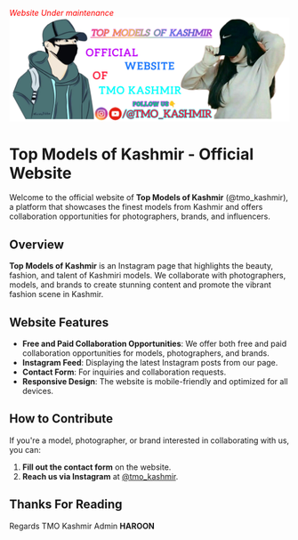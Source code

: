 <span style="color:red;">*Website Under maintenance*</span>
![Top Models Of Kashmir Logo](logo1.png)
# Top Models of Kashmir - Official Website

Welcome to the official website of **Top Models of Kashmir** (@tmo_kashmir), a platform that showcases the finest models from Kashmir and offers collaboration opportunities for photographers, brands, and influencers.

## Overview

**Top Models of Kashmir** is an Instagram page that highlights the beauty, fashion, and talent of Kashmiri models. We collaborate with photographers, models, and brands to create stunning content and promote the vibrant fashion scene in Kashmir.

## Website Features

- **Free and Paid Collaboration Opportunities**: We offer both free and paid collaboration opportunities for models, photographers, and brands.
- **Instagram Feed**: Displaying the latest Instagram posts from our page.
- **Contact Form**: For inquiries and collaboration requests.
- **Responsive Design**: The website is mobile-friendly and optimized for all devices.

## How to Contribute

If you're a model, photographer, or brand interested in collaborating with us, you can:

1. **Fill out the contact form** on the website.
2. **Reach us via Instagram** at [@tmo_kashmir](https://www.instagram.com/tmo_kashmir).

## Thanks For Reading
Regards TMO Kashmir Admin **HAROON**
